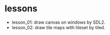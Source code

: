 # lessons
- lesson_01: draw canvas on windows by SDL2.
- lesson_02: draw tile maps with tileset by tiled.